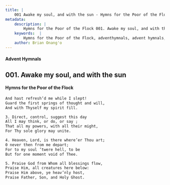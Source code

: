 ```yaml
---
title: |
    001 Awake my soul, and with the sun - Hymns for the Poor of the Flock
metadata:
    description: |
        Hymns for the Poor of the Flock 001. Awake my soul, and with the sun. And hast refresh’d me while I slept! Guard the first springs of thought and will,  And with Thyself my spirit fill. 
    keywords:  |
        Hymns for the Poor of the Flock, adventhymnals, advent hymnals, Awake my soul, and with the sun, And hast refresh’d me while I slept!, 
    author: Brian Onang'o
---
```


#### Advent Hymnals
## 001. Awake my soul, and with the sun
####  Hymns for the Poor of the Flock

```txt
And hast refresh’d me while I slept!
Guard the first springs of thought and will, 
And with Thyself my spirit fill.

3. Direct, control, suggest this day 
All I may think, or do, or say ;
That all my powers, with all their might, 
For Thy sole glory may unite.

4. Heaven, Lord, is there where’er Thou art; 
0 never then from me depart;
For to my soul ’twere hell, to be 
But for one moment void of Thee.

5. Praise God from Whom all blessings flow, 
Praise Him, all creatures here below: 
Praise Him above, ye heav’nly host,
Praise Father, Son, and Holy Ghost.
```